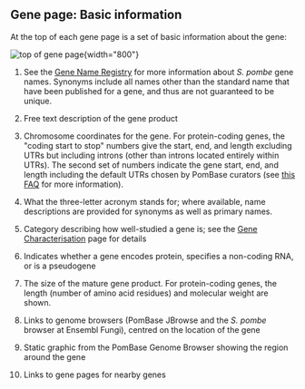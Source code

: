 ## Gene page: Basic information

At the top of each gene page is a set of basic information about the
gene:

![top of gene page](assets/basic_info_gene_page.png  "Gene page basic information"){width="800"}

1.  See the [Gene Name Registry](/submit-data/gene-name-registry) for
    more information about *S. pombe* gene names. Synonyms include all
    names other than the standard name that have been published for a
    gene, and thus are not guaranteed to be unique.
2.  Free text description of the gene product
3.  Chromosome coordinates for the gene. For protein-coding genes, the
    "coding start to stop" numbers give the start, end, and length
    excluding UTRs but including introns (other than introns located
    entirely within UTRs).  The second set of numbers indicate the
    gene start, end, and length including the default UTRs chosen by
    PomBase curators (see [this FAQ](/faq/how-do-you-determine-genes-full-length-transcript-utr-coordinates-transcription-start-and-end-s)
    for more information).
4.  What the three-letter acronym stands for; where available, name
    descriptions are provided for synonyms as well as primary names.
5.  Category describing how well-studied a gene is; see the 
    [Gene Characterisation](/status/gene-characterisation) page for details
6.  Indicates whether a gene encodes protein, specifies a non-coding
    RNA, or is a pseudogene
7.  The size of the mature gene product. For protein-coding genes, the
    length (number of amino acid residues) and molecular weight are
    shown.
8.  Links to genome browsers (PomBase JBrowse and the *S. pombe*
    browser at Ensembl Fungi), centred on the location of the gene
9.  Static graphic from the PomBase Genome Browser showing the region
    around the gene

10. Links to gene pages for nearby genes
